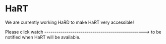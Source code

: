 # HaRT

We are currently working HaRD to make HaRT very accessible! 

Please click watch -------------------------------------------------->
to be notified when HaRT will be available. 

